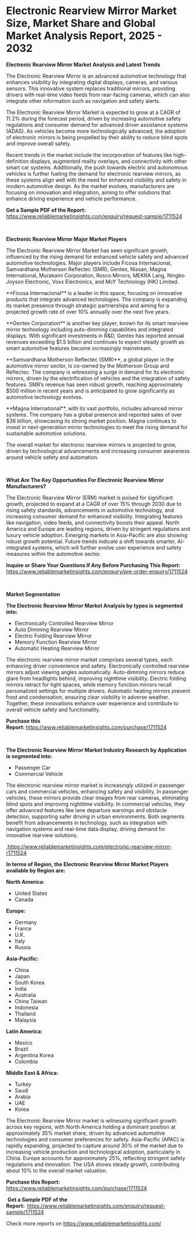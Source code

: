 <p><h1>Electronic Rearview Mirror Market Size, Market Share and Global Market Analysis Report, 2025 - 2032</h1></p><p><strong>Electronic Rearview Mirror Market Analysis and Latest Trends</strong></p>
<p><p>The Electronic Rearview Mirror is an advanced automotive technology that enhances visibility by integrating digital displays, cameras, and various sensors. This innovative system replaces traditional mirrors, providing drivers with real-time video feeds from rear-facing cameras, which can also integrate other information such as navigation and safety alerts.</p><p>The Electronic Rearview Mirror Market is expected to grow at a CAGR of 11.2% during the forecast period, driven by increasing automotive safety regulations and consumer demand for advanced driver assistance systems (ADAS). As vehicles become more technologically advanced, the adoption of electronic mirrors is being propelled by their ability to reduce blind spots and improve overall safety.</p><p>Recent trends in the market include the incorporation of features like high-definition displays, augmented reality overlays, and connectivity with other smart car systems. Additionally, the push towards electric and autonomous vehicles is further fueling the demand for electronic rearview mirrors, as these systems align well with the need for enhanced visibility and safety in modern automotive design. As the market evolves, manufacturers are focusing on innovation and integration, aiming to offer solutions that enhance driving experience and vehicle performance.</p></p>
<p><strong>Get a Sample PDF of the Report:&nbsp;</strong> <a href="https://www.reliablemarketinsights.com/enquiry/request-sample/1711524?utm_campaign=3558&utm_medium=2&utm_source=Github&utm_content=ia&utm_term=27032025&utm_id=electronic-rearview-mirror">https://www.reliablemarketinsights.com/enquiry/request-sample/1711524</a></p>
<p>&nbsp;</p>
<p><strong>Electronic Rearview Mirror Major Market Players</strong></p>
<p><p>The Electronic Rearview Mirror Market has seen significant growth, influenced by the rising demand for enhanced vehicle safety and advanced automotive technologies. Major players include Ficosa Internacional, Samvardhana Motherson Reflectec (SMR), Gentex, Nissan, Magna International, Murakami Corporation, Rosco Mirrors, MEKRA Lang, Ningbo Joyson Electronic, Voxx Electronics, and McY Technology (HK) Limited.</p><p>**Ficosa Internacional** is a leader in this space, focusing on innovative products that integrate advanced technologies. The company is expanding its market presence through strategic partnerships and aiming for a projected growth rate of over 10% annually over the next five years.</p><p>**Gentex Corporation** is another key player, known for its smart rearview mirror technology including auto-dimming capabilities and integrated displays. With significant investments in R&D, Gentex has reported annual revenues exceeding $1.5 billion and continues to expect steady growth as smart automotive features become increasingly mainstream.</p><p>**Samvardhana Motherson Reflectec (SMR)**, a global player in the automotive mirror sector, is co-owned by the Motherson Group and Reflectec. The company is witnessing a surge in demand for its electronic mirrors, driven by the electrification of vehicles and the integration of safety features. SMR’s revenue has seen robust growth, reaching approximately $500 million in recent years and is anticipated to grow significantly as automotive technology evolves.</p><p>**Magna International**, with its vast portfolio, includes advanced mirror systems. The company has a global presence and reported sales of over $36 billion, showcasing its strong market position. Magna continues to invest in next-generation mirror technologies to meet the rising demand for sustainable automotive solutions.</p><p>The overall market for electronic rearview mirrors is projected to grow, driven by technological advancements and increasing consumer awareness around vehicle safety and automation.</p></p>
<p>&nbsp;</p>
<p><strong>What Are The Key Opportunities For Electronic Rearview Mirror Manufacturers?</strong></p>
<p><p>The Electronic Rearview Mirror (ERM) market is poised for significant growth, projected to expand at a CAGR of over 15% through 2030 due to rising safety standards, advancements in automotive technology, and increasing consumer demand for enhanced visibility. Integrating features like navigation, video feeds, and connectivity boosts their appeal. North America and Europe are leading regions, driven by stringent regulations and luxury vehicle adoption. Emerging markets in Asia-Pacific are also showing robust growth potential. Future trends indicate a shift towards smarter, AI-integrated systems, which will further evolve user experience and safety measures within the automotive sector.</p></p>
<p><strong>Inquire or Share Your Questions If Any Before Purchasing This Report:</strong> <a href="https://www.reliablemarketinsights.com/enquiry/pre-order-enquiry/1711524?utm_campaign=3558&utm_medium=2&utm_source=Github&utm_content=ia&utm_term=27032025&utm_id=electronic-rearview-mirror">https://www.reliablemarketinsights.com/enquiry/pre-order-enquiry/1711524</a></p>
<p>&nbsp;</p>
<p><strong>Market Segmentation</strong></p>
<p><strong>The Electronic Rearview Mirror Market Analysis by types is segmented into:</strong></p>
<p><ul><li>Electronically Controlled Rearview Mirror</li><li>Auto Dimming Rearview Mirror</li><li>Electric Folding Rearview Mirror</li><li>Memory Function Rearview Mirror</li><li>Automatic Heating Rearview Mirror</li></ul></p>
<p><p>The electronic rearview mirror market comprises several types, each enhancing driver convenience and safety. Electronically controlled rearview mirrors adjust viewing angles automatically. Auto-dimming mirrors reduce glare from headlights behind, improving nighttime visibility. Electric folding mirrors retract for tight spaces, while memory function mirrors recall personalized settings for multiple drivers. Automatic heating mirrors prevent frost and condensation, ensuring clear visibility in adverse weather. Together, these innovations enhance user experience and contribute to overall vehicle safety and functionality.</p></p>
<p><strong>Purchase this Report:&nbsp;</strong><a href="https://www.reliablemarketinsights.com/purchase/1711524?utm_campaign=3558&utm_medium=2&utm_source=Github&utm_content=ia&utm_term=27032025&utm_id=electronic-rearview-mirror">https://www.reliablemarketinsights.com/purchase/1711524</a></p>
<p>&nbsp;</p>
<p><strong>The Electronic Rearview Mirror Market Industry Research by Application is segmented into:</strong></p>
<p><ul><li>Passenger Car</li><li>Commercial Vehicle</li></ul></p>
<p><p>The electronic rearview mirror market is increasingly utilized in passenger cars and commercial vehicles, enhancing safety and visibility. In passenger vehicles, these mirrors provide clear images from rear cameras, eliminating blind spots and improving nighttime visibility. In commercial vehicles, they offer advanced features like lane departure warnings and obstacle detection, supporting safer driving in urban environments. Both segments benefit from advancements in technology, such as integration with navigation systems and real-time data display, driving demand for innovative rearview solutions.</p></p>
<p><a href="https://www.reliablemarketinsights.com/electronic-rearview-mirror-r1711524?utm_campaign=3558&utm_medium=2&utm_source=Github&utm_content=ia&utm_term=27032025&utm_id=electronic-rearview-mirror">&nbsp;https://www.reliablemarketinsights.com/electronic-rearview-mirror-r1711524</a></p>
<p><strong>In terms of Region, the Electronic Rearview Mirror Market Players available by Region are:</strong></p>
<p>
    <p> <strong> North America: </strong>
        <ul>
            <li>United States</li>
            <li>Canada</li>
        </ul>
        </p> 
    <p> <strong> Europe: </strong>
        <ul>
            <li>Germany</li>
            <li>France</li>
            <li>U.K.</li>
            <li>Italy</li>
            <li>Russia</li>
        </ul>
        </p> 
    <p> <strong> Asia-Pacific: </strong>
        <ul>
            <li>China</li>
            <li>Japan</li>
            <li>South Korea</li>
            <li>India</li>
            <li>Australia</li>
            <li>China Taiwan</li>
            <li>Indonesia</li>
            <li>Thailand</li>
            <li>Malaysia</li>
        </ul>
        </p> 
    <p> <strong> Latin America: </strong>
        <ul>
            <li>Mexico</li>
            <li>Brazil</li>
            <li>Argentina Korea</li>
            <li>Colombia</li>
        </ul>
        </p> 
    <p> <strong> Middle East & Africa: </strong>
        <ul>
            <li>Turkey</li>
            <li>Saudi</li>
            <li>Arabia</li>
            <li>UAE</li>
            <li>Korea</li>
        </ul>
    </p>
    </p>
<p><p>The Electronic Rearview Mirror market is witnessing significant growth across key regions, with North America holding a dominant position at approximately 35% market share, driven by advanced automotive technologies and consumer preferences for safety. Asia-Pacific (APAC) is rapidly expanding, projected to capture around 30% of the market due to increasing vehicle production and technological adoption, particularly in China. Europe accounts for approximately 25%, reflecting stringent safety regulations and innovation. The USA shows steady growth, contributing about 10% to the overall market valuation.</p></p>
<p><strong>Purchase this Report: </strong><a href="https://www.reliablemarketinsights.com/purchase/1711524?utm_campaign=3558&utm_medium=2&utm_source=Github&utm_content=ia&utm_term=27032025&utm_id=electronic-rearview-mirror">https://www.reliablemarketinsights.com/purchase/1711524</a></p>
<p>&nbsp;<strong>Get a Sample PDF of the Report:&nbsp;&nbsp;</strong><a href="https://www.reliablemarketinsights.com/enquiry/request-sample/1711524?utm_campaign=3558&utm_medium=2&utm_source=Github&utm_content=ia&utm_term=27032025&utm_id=electronic-rearview-mirror">https://www.reliablemarketinsights.com/enquiry/request-sample/1711524</a></p>
<p><strong></strong></p>
<p>Check more reports on <a href="https://www.reliablemarketinsights.com/?utm_campaign=3558&utm_medium=2&utm_source=Github&utm_content=ia&utm_term=27032025&utm_id=electronic-rearview-mirror">https://www.reliablemarketinsights.com/</a></p>
